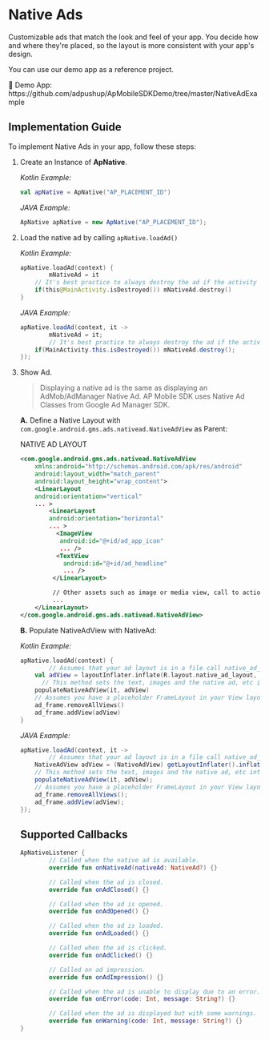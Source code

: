 # Native Ads

Customizable ads that match the look and feel of your app. You decide how and where they're placed, so the layout is more consistent with your app's design.

You can use our demo app as a reference project.

<aside>
📎 Demo App: https://github.com/adpushup/ApMobileSDKDemo/tree/master/NativeAdExample

</aside>

## Implementation Guide

To implement Native Ads in your app, follow these steps:

1. Create an Instance of **ApNative**.
    
    *Kotlin Example:*
    
    ```kotlin
    val apNative = ApNative("AP_PLACEMENT_ID")
    ```
    
    *JAVA Example:*
    
    ```java
    ApNative apNative = new ApNative("AP_PLACEMENT_ID");
    ```
    
2. Load the native ad by calling `apNative.loadAd()` 
    
    *Kotlin Example:*
    
    ```kotlin
    apNative.loadAd(context) {
    		mNativeAd = it
        // It's best practice to always destroy the ad if the activity itself is destroyed.
        if(this@MainActivity.isDestroyed()) mNativeAd.destroy()
    }
    ```
    
    *JAVA Example:*
    
    ```java
    apNative.loadAd(context, it -> 
    		mNativeAd = it;
    		// It's best practice to always destroy the ad if the activity itself is destroyed.
        if(MainActivity.this.isDestroyed()) mNativeAd.destroy();
    });
    ```
    
3. Show Ad.
    
    > Displaying a native ad is the same as displaying an AdMob/AdManager Native Ad. AP Mobile SDK uses Native Ad Classes from Google Ad Manager SDK.
    > 
    
    **A.** Define a Native Layout with `com.google.android.gms.ads.nativead.NativeAdView` as Parent:
    
    NATIVE AD LAYOUT 
    
    ```xml
    <com.google.android.gms.ads.nativead.NativeAdView
        xmlns:android="http://schemas.android.com/apk/res/android"
        android:layout_width="match_parent"
        android:layout_height="wrap_content">
        <LinearLayout
        android:orientation="vertical"
        ... >
            <LinearLayout
            android:orientation="horizontal"
            ... >
              <ImageView
               android:id="@+id/ad_app_icon"
               ... />
              <TextView
                android:id="@+id/ad_headline"
                ... />
             </LinearLayout>
    
             // Other assets such as image or media view, call to action, etc follow.
             ...
        </LinearLayout>
    </com.google.android.gms.ads.nativead.NativeAdView>
    ```
    
    **B.** Populate NativeAdView with NativeAd:
    
    *Kotlin Example:*
    
    ```kotlin
    apNative.loadAd(context) {
    		// Assumes that your ad layout is in a file call native_ad_layout.xml in the res/layout folder
        val adView = layoutInflater.inflate(R.layout.native_ad_layout, null) as NativeAdView
    	  // This method sets the text, images and the native ad, etc into the ad view.
        populateNativeAdView(it, adView)
        // Assumes you have a placeholder FrameLayout in your View layout (with id ad_frame) where the ad is to be placed.
        ad_frame.removeAllViews()
        ad_frame.addView(adView)
    }
    ```
    
    *JAVA Example:*
    
    ```java
    apNative.loadAd(context, it -> 
    		// Assumes that your ad layout is in a file call native_ad_layout.xml in the res/layout folder
        NativeAdView adView = (NativeAdView) getLayoutInflater().inflate(R.layout.native_ad_layout, null);
        // This method sets the text, images and the native ad, etc into the ad view.
        populateNativeAdView(it, adView);
        // Assumes you have a placeholder FrameLayout in your View layout (with id ad_frame) where the ad is to be placed.
        ad_frame.removeAllViews();
        ad_frame.addView(adView);
    });
    ```
    
    ## Supported Callbacks
    
    ```kotlin
    ApNativeListener {
    		// Called when the native ad is available.
    		override fun onNativeAd(nativeAd: NativeAd?) {}
    
    		// Called when the ad is closed.
    		override fun onAdClosed() {}
    
    		// Called when the ad is opened.
    		override fun onAdOpened() {}
    
    		// Called when the ad is loaded.
    		override fun onAdLoaded() {}
    
    		// Called when the ad is clicked.
    		override fun onAdClicked() {}
    
    		// Called on ad impression.
    		override fun onAdImpression() {}
    
    		// Called when the ad is unable to display due to an error.
    		override fun onError(code: Int, message: String?) {}
    
    		// Called when the ad is displayed but with some warnings.
    		override fun onWarning(code: Int, message: String?) {}
    }
    ```